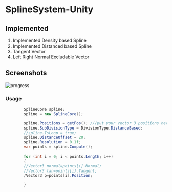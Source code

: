 # SplineSystem-Unity

## Implemented
1. Implemented Density based Spline
2. Implemented Distanced based Spline
3. Tangent Vector
4. Left Right Normal Excludable Vector

## Screenshots

![progress](https://user-images.githubusercontent.com/45932883/73134108-950a4780-4058-11ea-85e9-08d08ca40338.PNG)


### Usage

```C#
        SplineCore spline;
        spline = new SplineCore();

        spline.Positions = getPos(); ///put your vector 3 positions here 
        spline.SubDivisionType = DivisionType.DistanceBased;
        //spline.IsLoop = true;
        spline.DistanceOffset = 20;
        spline.Resolution = 0.1f;
        var points = spline.Compute();
        
        for (int i = 0; i < points.Length; i++)
        {
        //Vector3 normal=points[i].Normal;
        //Vector3 tan=points[i].Tangent;
        /Vector3 p=points[i].Position;

        }
```
